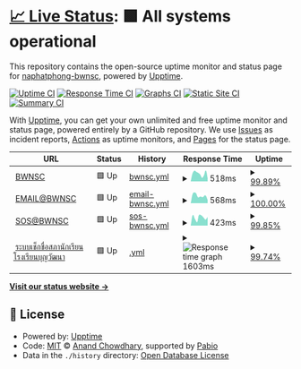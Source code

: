 # [📈 Live Status](https://status.bwnsc.in.th): <!--live status--> **🟩 All systems operational**

This repository contains the open-source uptime monitor and status page for [naphatphong-bwnsc](https://status.bwnsc.in.th), powered by [Upptime](https://github.com/upptime/upptime).

[![Uptime CI](https://github.com/naphatphong-bwnsc/status/workflows/Uptime%20CI/badge.svg)](https://github.com/naphatphong-bwnsc/status/actions?query=workflow%3A%22Uptime+CI%22)
[![Response Time CI](https://github.com/naphatphong-bwnsc/status/workflows/Response%20Time%20CI/badge.svg)](https://github.com/naphatphong-bwnsc/status/actions?query=workflow%3A%22Response+Time+CI%22)
[![Graphs CI](https://github.com/naphatphong-bwnsc/status/workflows/Graphs%20CI/badge.svg)](https://github.com/naphatphong-bwnsc/status/actions?query=workflow%3A%22Graphs+CI%22)
[![Static Site CI](https://github.com/naphatphong-bwnsc/status/workflows/Static%20Site%20CI/badge.svg)](https://github.com/naphatphong-bwnsc/status/actions?query=workflow%3A%22Static+Site+CI%22)
[![Summary CI](https://github.com/naphatphong-bwnsc/status/workflows/Summary%20CI/badge.svg)](https://github.com/naphatphong-bwnsc/status/actions?query=workflow%3A%22Summary+CI%22)

With [Upptime](https://upptime.js.org), you can get your own unlimited and free uptime monitor and status page, powered entirely by a GitHub repository. We use [Issues](https://github.com/naphatphong-bwnsc/status/issues) as incident reports, [Actions](https://github.com/naphatphong-bwnsc/status/actions) as uptime monitors, and [Pages](https://status.bwnsc.in.th) for the status page.

<!--start: status pages-->
<!-- This summary is generated by Upptime (https://github.com/upptime/upptime) -->
<!-- Do not edit this manually, your changes will be overwritten -->
<!-- prettier-ignore -->
| URL | Status | History | Response Time | Uptime |
| --- | ------ | ------- | ------------- | ------ |
| <img alt="" src="https://icons.duckduckgo.com/ip3/www.bwnsc.in.th.ico" height="13"> [BWNSC](https://www.bwnsc.in.th/) | 🟩 Up | [bwnsc.yml](https://github.com/naphatphong-bwnsc/status/commits/HEAD/history/bwnsc.yml) | <details><summary><img alt="Response time graph" src="./graphs/bwnsc/response-time-week.png" height="20"> 518ms</summary><br><a href="https://status.bwnsc.in.th/history/bwnsc"><img alt="Response time 566" src="https://img.shields.io/endpoint?url=https%3A%2F%2Fraw.githubusercontent.com%2Fnaphatphong-bwnsc%2Fstatus%2FHEAD%2Fapi%2Fbwnsc%2Fresponse-time.json"></a><br><a href="https://status.bwnsc.in.th/history/bwnsc"><img alt="24-hour response time 196" src="https://img.shields.io/endpoint?url=https%3A%2F%2Fraw.githubusercontent.com%2Fnaphatphong-bwnsc%2Fstatus%2FHEAD%2Fapi%2Fbwnsc%2Fresponse-time-day.json"></a><br><a href="https://status.bwnsc.in.th/history/bwnsc"><img alt="7-day response time 518" src="https://img.shields.io/endpoint?url=https%3A%2F%2Fraw.githubusercontent.com%2Fnaphatphong-bwnsc%2Fstatus%2FHEAD%2Fapi%2Fbwnsc%2Fresponse-time-week.json"></a><br><a href="https://status.bwnsc.in.th/history/bwnsc"><img alt="30-day response time 573" src="https://img.shields.io/endpoint?url=https%3A%2F%2Fraw.githubusercontent.com%2Fnaphatphong-bwnsc%2Fstatus%2FHEAD%2Fapi%2Fbwnsc%2Fresponse-time-month.json"></a><br><a href="https://status.bwnsc.in.th/history/bwnsc"><img alt="1-year response time 566" src="https://img.shields.io/endpoint?url=https%3A%2F%2Fraw.githubusercontent.com%2Fnaphatphong-bwnsc%2Fstatus%2FHEAD%2Fapi%2Fbwnsc%2Fresponse-time-year.json"></a></details> | <details><summary><a href="https://status.bwnsc.in.th/history/bwnsc">99.89%</a></summary><a href="https://status.bwnsc.in.th/history/bwnsc"><img alt="All-time uptime 97.62%" src="https://img.shields.io/endpoint?url=https%3A%2F%2Fraw.githubusercontent.com%2Fnaphatphong-bwnsc%2Fstatus%2FHEAD%2Fapi%2Fbwnsc%2Fuptime.json"></a><br><a href="https://status.bwnsc.in.th/history/bwnsc"><img alt="24-hour uptime 100.00%" src="https://img.shields.io/endpoint?url=https%3A%2F%2Fraw.githubusercontent.com%2Fnaphatphong-bwnsc%2Fstatus%2FHEAD%2Fapi%2Fbwnsc%2Fuptime-day.json"></a><br><a href="https://status.bwnsc.in.th/history/bwnsc"><img alt="7-day uptime 99.89%" src="https://img.shields.io/endpoint?url=https%3A%2F%2Fraw.githubusercontent.com%2Fnaphatphong-bwnsc%2Fstatus%2FHEAD%2Fapi%2Fbwnsc%2Fuptime-week.json"></a><br><a href="https://status.bwnsc.in.th/history/bwnsc"><img alt="30-day uptime 94.42%" src="https://img.shields.io/endpoint?url=https%3A%2F%2Fraw.githubusercontent.com%2Fnaphatphong-bwnsc%2Fstatus%2FHEAD%2Fapi%2Fbwnsc%2Fuptime-month.json"></a><br><a href="https://status.bwnsc.in.th/history/bwnsc"><img alt="1-year uptime 97.62%" src="https://img.shields.io/endpoint?url=https%3A%2F%2Fraw.githubusercontent.com%2Fnaphatphong-bwnsc%2Fstatus%2FHEAD%2Fapi%2Fbwnsc%2Fuptime-year.json"></a></details>
| <img alt="" src="https://icons.duckduckgo.com/ip3/email.bwnsc.in.th.ico" height="13"> [EMAIL@BWNSC](https://email.bwnsc.in.th/) | 🟩 Up | [email-bwnsc.yml](https://github.com/naphatphong-bwnsc/status/commits/HEAD/history/email-bwnsc.yml) | <details><summary><img alt="Response time graph" src="./graphs/email-bwnsc/response-time-week.png" height="20"> 568ms</summary><br><a href="https://status.bwnsc.in.th/history/email-bwnsc"><img alt="Response time 573" src="https://img.shields.io/endpoint?url=https%3A%2F%2Fraw.githubusercontent.com%2Fnaphatphong-bwnsc%2Fstatus%2FHEAD%2Fapi%2Femail-bwnsc%2Fresponse-time.json"></a><br><a href="https://status.bwnsc.in.th/history/email-bwnsc"><img alt="24-hour response time 252" src="https://img.shields.io/endpoint?url=https%3A%2F%2Fraw.githubusercontent.com%2Fnaphatphong-bwnsc%2Fstatus%2FHEAD%2Fapi%2Femail-bwnsc%2Fresponse-time-day.json"></a><br><a href="https://status.bwnsc.in.th/history/email-bwnsc"><img alt="7-day response time 568" src="https://img.shields.io/endpoint?url=https%3A%2F%2Fraw.githubusercontent.com%2Fnaphatphong-bwnsc%2Fstatus%2FHEAD%2Fapi%2Femail-bwnsc%2Fresponse-time-week.json"></a><br><a href="https://status.bwnsc.in.th/history/email-bwnsc"><img alt="30-day response time 583" src="https://img.shields.io/endpoint?url=https%3A%2F%2Fraw.githubusercontent.com%2Fnaphatphong-bwnsc%2Fstatus%2FHEAD%2Fapi%2Femail-bwnsc%2Fresponse-time-month.json"></a><br><a href="https://status.bwnsc.in.th/history/email-bwnsc"><img alt="1-year response time 573" src="https://img.shields.io/endpoint?url=https%3A%2F%2Fraw.githubusercontent.com%2Fnaphatphong-bwnsc%2Fstatus%2FHEAD%2Fapi%2Femail-bwnsc%2Fresponse-time-year.json"></a></details> | <details><summary><a href="https://status.bwnsc.in.th/history/email-bwnsc">100.00%</a></summary><a href="https://status.bwnsc.in.th/history/email-bwnsc"><img alt="All-time uptime 100.00%" src="https://img.shields.io/endpoint?url=https%3A%2F%2Fraw.githubusercontent.com%2Fnaphatphong-bwnsc%2Fstatus%2FHEAD%2Fapi%2Femail-bwnsc%2Fuptime.json"></a><br><a href="https://status.bwnsc.in.th/history/email-bwnsc"><img alt="24-hour uptime 100.00%" src="https://img.shields.io/endpoint?url=https%3A%2F%2Fraw.githubusercontent.com%2Fnaphatphong-bwnsc%2Fstatus%2FHEAD%2Fapi%2Femail-bwnsc%2Fuptime-day.json"></a><br><a href="https://status.bwnsc.in.th/history/email-bwnsc"><img alt="7-day uptime 100.00%" src="https://img.shields.io/endpoint?url=https%3A%2F%2Fraw.githubusercontent.com%2Fnaphatphong-bwnsc%2Fstatus%2FHEAD%2Fapi%2Femail-bwnsc%2Fuptime-week.json"></a><br><a href="https://status.bwnsc.in.th/history/email-bwnsc"><img alt="30-day uptime 100.00%" src="https://img.shields.io/endpoint?url=https%3A%2F%2Fraw.githubusercontent.com%2Fnaphatphong-bwnsc%2Fstatus%2FHEAD%2Fapi%2Femail-bwnsc%2Fuptime-month.json"></a><br><a href="https://status.bwnsc.in.th/history/email-bwnsc"><img alt="1-year uptime 100.00%" src="https://img.shields.io/endpoint?url=https%3A%2F%2Fraw.githubusercontent.com%2Fnaphatphong-bwnsc%2Fstatus%2FHEAD%2Fapi%2Femail-bwnsc%2Fuptime-year.json"></a></details>
| <img alt="" src="https://icons.duckduckgo.com/ip3/sos.bwnsc.in.th.ico" height="13"> [SOS@BWNSC](https://sos.bwnsc.in.th/) | 🟩 Up | [sos-bwnsc.yml](https://github.com/naphatphong-bwnsc/status/commits/HEAD/history/sos-bwnsc.yml) | <details><summary><img alt="Response time graph" src="./graphs/sos-bwnsc/response-time-week.png" height="20"> 423ms</summary><br><a href="https://status.bwnsc.in.th/history/sos-bwnsc"><img alt="Response time 529" src="https://img.shields.io/endpoint?url=https%3A%2F%2Fraw.githubusercontent.com%2Fnaphatphong-bwnsc%2Fstatus%2FHEAD%2Fapi%2Fsos-bwnsc%2Fresponse-time.json"></a><br><a href="https://status.bwnsc.in.th/history/sos-bwnsc"><img alt="24-hour response time 450" src="https://img.shields.io/endpoint?url=https%3A%2F%2Fraw.githubusercontent.com%2Fnaphatphong-bwnsc%2Fstatus%2FHEAD%2Fapi%2Fsos-bwnsc%2Fresponse-time-day.json"></a><br><a href="https://status.bwnsc.in.th/history/sos-bwnsc"><img alt="7-day response time 423" src="https://img.shields.io/endpoint?url=https%3A%2F%2Fraw.githubusercontent.com%2Fnaphatphong-bwnsc%2Fstatus%2FHEAD%2Fapi%2Fsos-bwnsc%2Fresponse-time-week.json"></a><br><a href="https://status.bwnsc.in.th/history/sos-bwnsc"><img alt="30-day response time 527" src="https://img.shields.io/endpoint?url=https%3A%2F%2Fraw.githubusercontent.com%2Fnaphatphong-bwnsc%2Fstatus%2FHEAD%2Fapi%2Fsos-bwnsc%2Fresponse-time-month.json"></a><br><a href="https://status.bwnsc.in.th/history/sos-bwnsc"><img alt="1-year response time 529" src="https://img.shields.io/endpoint?url=https%3A%2F%2Fraw.githubusercontent.com%2Fnaphatphong-bwnsc%2Fstatus%2FHEAD%2Fapi%2Fsos-bwnsc%2Fresponse-time-year.json"></a></details> | <details><summary><a href="https://status.bwnsc.in.th/history/sos-bwnsc">99.85%</a></summary><a href="https://status.bwnsc.in.th/history/sos-bwnsc"><img alt="All-time uptime 99.62%" src="https://img.shields.io/endpoint?url=https%3A%2F%2Fraw.githubusercontent.com%2Fnaphatphong-bwnsc%2Fstatus%2FHEAD%2Fapi%2Fsos-bwnsc%2Fuptime.json"></a><br><a href="https://status.bwnsc.in.th/history/sos-bwnsc"><img alt="24-hour uptime 100.00%" src="https://img.shields.io/endpoint?url=https%3A%2F%2Fraw.githubusercontent.com%2Fnaphatphong-bwnsc%2Fstatus%2FHEAD%2Fapi%2Fsos-bwnsc%2Fuptime-day.json"></a><br><a href="https://status.bwnsc.in.th/history/sos-bwnsc"><img alt="7-day uptime 99.85%" src="https://img.shields.io/endpoint?url=https%3A%2F%2Fraw.githubusercontent.com%2Fnaphatphong-bwnsc%2Fstatus%2FHEAD%2Fapi%2Fsos-bwnsc%2Fuptime-week.json"></a><br><a href="https://status.bwnsc.in.th/history/sos-bwnsc"><img alt="30-day uptime 99.14%" src="https://img.shields.io/endpoint?url=https%3A%2F%2Fraw.githubusercontent.com%2Fnaphatphong-bwnsc%2Fstatus%2FHEAD%2Fapi%2Fsos-bwnsc%2Fuptime-month.json"></a><br><a href="https://status.bwnsc.in.th/history/sos-bwnsc"><img alt="1-year uptime 99.62%" src="https://img.shields.io/endpoint?url=https%3A%2F%2Fraw.githubusercontent.com%2Fnaphatphong-bwnsc%2Fstatus%2FHEAD%2Fapi%2Fsos-bwnsc%2Fuptime-year.json"></a></details>
| <img alt="" src="https://icons.duckduckgo.com/ip3/bwnsc2024.lnw.mn.ico" height="13"> [ระบบเช็กชื่อสภานักเรียนโรงเรียนบุญวัฒนา](https://bwnsc2024.lnw.mn/Check/) | 🟩 Up | [.yml](https://github.com/naphatphong-bwnsc/status/commits/HEAD/history/.yml) | <details><summary><img alt="Response time graph" src="./graphs//response-time-week.png" height="20"> 1603ms</summary><br><a href="https://status.bwnsc.in.th/history/"><img alt="Response time 1511" src="https://img.shields.io/endpoint?url=https%3A%2F%2Fraw.githubusercontent.com%2Fnaphatphong-bwnsc%2Fstatus%2FHEAD%2Fapi%2F%2Fresponse-time.json"></a><br><a href="https://status.bwnsc.in.th/history/"><img alt="24-hour response time 1548" src="https://img.shields.io/endpoint?url=https%3A%2F%2Fraw.githubusercontent.com%2Fnaphatphong-bwnsc%2Fstatus%2FHEAD%2Fapi%2F%2Fresponse-time-day.json"></a><br><a href="https://status.bwnsc.in.th/history/"><img alt="7-day response time 1603" src="https://img.shields.io/endpoint?url=https%3A%2F%2Fraw.githubusercontent.com%2Fnaphatphong-bwnsc%2Fstatus%2FHEAD%2Fapi%2F%2Fresponse-time-week.json"></a><br><a href="https://status.bwnsc.in.th/history/"><img alt="30-day response time 1566" src="https://img.shields.io/endpoint?url=https%3A%2F%2Fraw.githubusercontent.com%2Fnaphatphong-bwnsc%2Fstatus%2FHEAD%2Fapi%2F%2Fresponse-time-month.json"></a><br><a href="https://status.bwnsc.in.th/history/"><img alt="1-year response time 1511" src="https://img.shields.io/endpoint?url=https%3A%2F%2Fraw.githubusercontent.com%2Fnaphatphong-bwnsc%2Fstatus%2FHEAD%2Fapi%2F%2Fresponse-time-year.json"></a></details> | <details><summary><a href="https://status.bwnsc.in.th/history/">99.74%</a></summary><a href="https://status.bwnsc.in.th/history/"><img alt="All-time uptime 97.64%" src="https://img.shields.io/endpoint?url=https%3A%2F%2Fraw.githubusercontent.com%2Fnaphatphong-bwnsc%2Fstatus%2FHEAD%2Fapi%2F%2Fuptime.json"></a><br><a href="https://status.bwnsc.in.th/history/"><img alt="24-hour uptime 100.00%" src="https://img.shields.io/endpoint?url=https%3A%2F%2Fraw.githubusercontent.com%2Fnaphatphong-bwnsc%2Fstatus%2FHEAD%2Fapi%2F%2Fuptime-day.json"></a><br><a href="https://status.bwnsc.in.th/history/"><img alt="7-day uptime 99.74%" src="https://img.shields.io/endpoint?url=https%3A%2F%2Fraw.githubusercontent.com%2Fnaphatphong-bwnsc%2Fstatus%2FHEAD%2Fapi%2F%2Fuptime-week.json"></a><br><a href="https://status.bwnsc.in.th/history/"><img alt="30-day uptime 94.46%" src="https://img.shields.io/endpoint?url=https%3A%2F%2Fraw.githubusercontent.com%2Fnaphatphong-bwnsc%2Fstatus%2FHEAD%2Fapi%2F%2Fuptime-month.json"></a><br><a href="https://status.bwnsc.in.th/history/"><img alt="1-year uptime 97.64%" src="https://img.shields.io/endpoint?url=https%3A%2F%2Fraw.githubusercontent.com%2Fnaphatphong-bwnsc%2Fstatus%2FHEAD%2Fapi%2F%2Fuptime-year.json"></a></details>

<!--end: status pages-->

[**Visit our status website →**](https://status.bwnsc.in.th)

## 📄 License

- Powered by: [Upptime](https://github.com/upptime/upptime)
- Code: [MIT](./LICENSE) © [Anand Chowdhary](https://anandchowdhary.com), supported by [Pabio](https://pabio.com)
- Data in the `./history` directory: [Open Database License](https://opendatacommons.org/licenses/odbl/1-0/)
